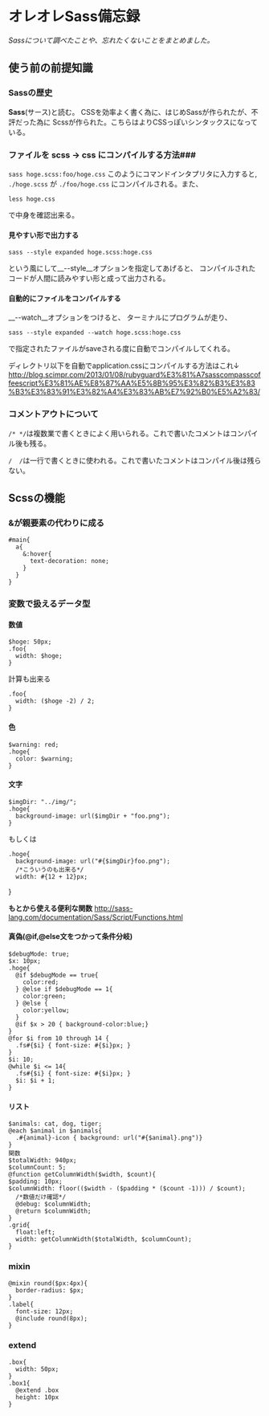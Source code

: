 # オレオレSass備忘録

_Sassについて調べたことや、忘れたくないことをまとめました。_

## 使う前の前提知識

### Sassの歴史

__Sass__(サース)と読む。
  CSSを効率よく書く為に、はじめSassが作られたが、不評だった為に
Scssが作られた。こちらはよりCSSっぽいシンタックスになっている。

### ファイルを scss -> css にコンパイルする方法###

`sass hoge.scss:foo/hoge.css`
このようにコマンドインタプリタに入力すると,
  `./hoge.scss` が `./foo/hoge.css`
にコンパイルされる。また、

`less hoge.css`

で中身を確認出来る。

#### 見やすい形で出力する

`sass --style expanded hoge.scss:hoge.css`

という風にして__--style__オプションを指定してあげると、
コンパイルされたコードが人間に読みやすい形と成って出力される。

#### 自動的にファイルをコンパイルする

__--watch__オプションをつけると、
ターミナルにプログラムが走り、

`sass --style expanded --watch hoge.scss:hoge.css`

で指定されたファイルがsaveされる度に自動でコンパイルしてくれる。

ディレクトリ以下を自動でapplication.cssにコンパイルする方法はこれ↓
<http://blog.scimpr.com/2013/01/08/rubyguard%E3%81%A7sasscompasscoffeescript%E3%81%AE%E8%87%AA%E5%8B%95%E3%82%B3%E3%83%B3%E3%83%91%E3%82%A4%E3%83%AB%E7%92%B0%E5%A2%83/>

### コメントアウトについて
`/* */`は複数業で書くときによく用いられる。これで書いたコメントはコンパイル後も残る。

`/  /`は一行で書くときに使われる。これで書いたコメントはコンパイル後は残らない。

## Scssの機能
### &が親要素の代わりに成る
    #main{
      a{
        &:hover{
          text-decoration: none;
        }
      }
    }

### 変数で扱えるデータ型
#### 数値
    $hoge: 50px;
    .foo{
      width: $hoge;
    }
計算も出来る

    .foo{
      width: ($hoge -2) / 2;
    }
#### 色
    $warning: red;
    .hoge{
      color: $warning;
    }
#### 文字
    $imgDir: "../img/";
    .hoge{
      background-image: url($imgDir + "foo.png");
    }
もしくは

    .hoge{
      background-image: url("#{$imgDir}foo.png");
      /*こういうのも出来る*/
      width: #{12 + 12}px;
   }

__もとから使える便利な関数__
<http://sass-lang.com/documentation/Sass/Script/Functions.html>

#### 真偽(@if,@else文をつかって条件分岐)
    $debugMode: true;
    $x: 10px;
    .hoge{
      @if $debugMode == true{
        color:red;
      } @else if $debugMode == 1{
        color:green;
      } @else {
        color:yellow;
      }
      @if $x > 20 { background-color:blue;}
    }
    @for $i from 10 through 14 {
      .fs#{$i} { font-size: #{$i}px; }
    }
    $i: 10;
    @while $i <= 14{
      .fs#{$i} { font-size: #{$i}px; }
      $i: $i + 1;
    }
#### リスト
    $animals: cat, dog, tiger;
    @each $animal in $animals{
      .#{animal}-icon { background: url("#{$animal}.png")}
    }
    関数
    $totalWidth: 940px;
    $columnCount: 5;
    @function getColumnWidth($width, $count){
    $padding: 10px;
    $columnWidth: floor(($width - ($padding * ($count -1))) / $count);
      /*数値だけ確認*/
      @debug: $columnWidth;
      @return $columnWidth;
    }
    .grid{
      float:left;
      width: getColumnWidth($totalWidth, $columnCount);
    }
### mixin
    @mixin round($px:4px){
      border-radius: $px;
    }
    .label{
      font-size: 12px;
      @include round(8px);
    }
### extend
    .box{
      width: 50px;
    }
    .box1{
      @extend .box
      height: 10px
    }